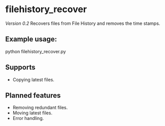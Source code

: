 # filehistory_recover
*Version 0.2*
Recovers files from File History and removes the time stamps.

## Example usage:
python filehistory_recover.py

## Supports
* Copying latest files.

## Planned features
* Removing redundant files.
* Moving latest files.
* Error handling.